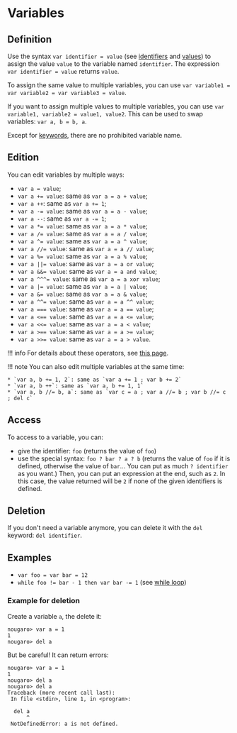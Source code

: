# Variables

## Definition
Use the syntax `var identifier = value` (see [identifiers](04identifiers_and_keywords.md) and [values](06values.md)) to assign the value `value` to the variable named `identifier`. The expression `var identifier = value` returns `value`.

To assign the same value to multiple variables, you can use `var variable1 = var variable2 = var variable3 = value`.

If you want to assign multiple values to multiple variables, you can use `var variable1, variable2 = value1, value2`. This can be used to swap variables: `var a, b = b, a`.

Except for [keywords](04identifiers_and_keywords.md#keywords), there are no prohibited variable name.

## Edition
You can edit variables by multiple ways:

* `var a = value`;
* `var a += value`: same as `var a = a + value`;
* `var a ++`: same as `var a += 1`;
* `var a -= value`: same as `var a = a - value`;
* `var a --`: same as `var a -= 1`;
* `var a *= value`: same as `var a = a * value`;
* `var a /= value`: same as `var a = a / value`;
* `var a ^= value`: same as `var a = a ^ value`;
* `var a //= value`: same as `var a = a // value`;
* `var a %= value`: same as `var a = a % value`;
* `var a ||= value`: same as `var a = a or value`;
* `var a &&= value`: same as `var a = a and value`;
* `var a ^^^= value`: same as `var a = a xor value`;
* `var a |= value`: same as `var a = a | value`;
* `var a &= value`: same as `var a = a & value`;
* `var a ^^= value`: same as `var a = a ^^ value`;
* `var a === value`: same as `var a = a == value`;
* `var a <== value`: same as `var a = a <= value`;
* `var a <<= value`: same as `var a = a < value`;
* `var a >== value`: same as `var a = a >= value`;
* `var a >>= value`: same as `var a = a > value`.

!!! info
    For details about these operators, see [this page](05operators.md).

!!! note
    You can also edit multiple variables at the same time:

    * `var a, b += 1, 2`: same as `var a += 1 ; var b += 2`
    * `var a, b ++`: same as `var a, b += 1, 1`
    * `var a, b //= b, a`: same as `var c = a ; var a //= b ; var b //= c ; del c`

## Access
To access to a variable, you can:

* give the identifier: `foo` (returns the value of `foo`)
* use the special syntax: `foo ? bar ? a ? b` (returns the value of `foo` if it is defined, otherwise the value of `bar`... You can put as much `? identifier` as you want.) Then, you can put an expression at the end, such as `2`. In this case, the value returned will be `2` if none of the given identifiers is defined.

## Deletion
If you don't need a variable anymore, you can delete it with the `del` keyword: `del identifier`.

## Examples
* `var foo = var bar = 12`
* `while foo != bar - 1 then var bar -= 1` (see [while loop](link-to-loops.md#while))

### Example for deletion

Create a variable `a`, the delete it:
```nougshell
nougaro> var a = 1
1
nougaro> del a
```

But be careful! It can return errors:
```nougshell
nougaro> var a = 1
1
nougaro> del a
nougaro> del a
Traceback (more recent call last):
 In file <stdin>, line 1, in <program>:

  del a
      ^
 NotDefinedError: a is not defined.
```
